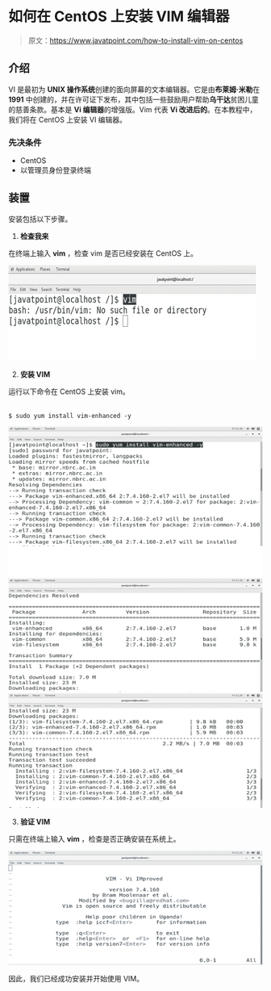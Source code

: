 # 如何在 CentOS 上安装 VIM 编辑器

> 原文：<https://www.javatpoint.com/how-to-install-vim-on-centos>

## 介绍

VI 是最初为 **UNIX 操作系统**创建的面向屏幕的文本编辑器。它是由**布莱姆·米勒**在 **1991** 中创建的，并在许可证下发布，其中包括一些鼓励用户帮助**乌干达**贫困儿童的慈善条款。基本是 **Vi 编辑器**的增强版。Vim 代表 **Vi 改进后的**。在本教程中，我们将在 CentOS 上安装 VI 编辑器。

### 先决条件

*   CentOS
*   以管理员身份登录终端

## 装置

安装包括以下步骤。

1) **检查我来**

在终端上输入 **vim** ，检查 vim 是否已经安装在 CentOS 上。

![CentOS How to Install VIM on CentOS 1](img/7bdb0d07d32cada072ec38e70b5423f7.png)

2) **安装 VIM**

运行以下命令在 CentOS 上安装 vim。

```

$ sudo yum install vim-enhanced -y

```

![CentOS How to Install VIM on CentOS 2](img/86fa3678b1c6378c2823320b07125935.png)
![CentOS How to Install VIM on CentOS 3](img/0fae5b4ba0f021392ad9175b553280ce.png)
![CentOS How to Install VIM on CentOS 4](img/254eb729ae04d49fcb5a9ab6963a2086.png)

3) **验证 VIM**

只需在终端上输入 **vim** ，检查是否正确安装在系统上。

![CentOS How to Install VIM on CentOS 5](img/d84479a650597383407102c06bcd029e.png)

因此，我们已经成功安装并开始使用 VIM。